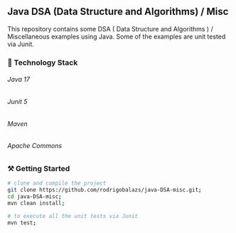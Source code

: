 ## Java DSA (Data Structure and Algorithms) / Misc

This repository contains some DSA ( Data Structure and Algorithms ) / Miscellaneous examples using Java. Some of the
examples are unit tested via Junit.

### 🔧 Technology Stack

###### Java 17
###### Junit 5
###### Maven
###### Apache Commons

### ⚒️ Getting Started

```bash
# clone and compile the project
git clone https://github.com/rodrigobalazs/java-DSA-misc.git;
cd java-DSA-misc;
mvn clean install;

# to execute all the unit tests via Junit
mvn test;
```